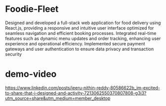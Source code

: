 # Foodie-Fleet

Designed and developed a full-stack web application for food delivery using React.js, providing a responsive and intuitive user interface optimized for seamless navigation and efficient booking processes. Integrated real-time features such as dynamic menu updates and order tracking, enhancing user experience and operational efficiency. Implemented secure payment gateways and user authentication to ensure data privacy and transaction security
# demo-video
https://www.linkedin.com/posts/jeeru-nithin-reddy-80586622b_im-excited-to-share-that-i-designed-and-activity-7213062550370807808-g3i3?utm_source=share&utm_medium=member_desktop
